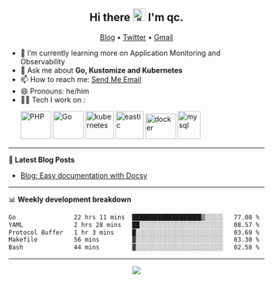 <h2 align="center"> Hi there <img src="https://github.com/qclaogui/qclaogui/assets/17244565/e26bbd40-de63-4001-9f93-918ea366bb3b" width="25px" alt="👋"> I'm qc.</h2>
<p align="center">
  <a href="https://qclaogui.github.io/blog/">Blog</a> •
  <a href="https://twitter.com/qclaogui">Twitter</a> •
  <a href="mailto:qclaogui@gmail.com">Gmail</a>
</p>

- 🌱 I’m currently learning more on Application Monitoring and Observability
- 💬 Ask me about **Go, Kustomize and Kubernetes**
- 📫 How to reach me: <a href="mailto:qclaogui@gmail.com">Send Me Email</a>
- 😄 Pronouns: he/him
- 🧑‍💻 Tech I work on :
  <p align="left">
    <img src="https://www.vectorlogo.zone/logos/php/php-ar21.svg" alt="PHP" width="60" height="55"/> 
    <img src="https://www.vectorlogo.zone/logos/golang/golang-official.svg" alt="Go" width="60" height="55"/> 
    <img src="https://www.vectorlogo.zone/logos/kubernetes/kubernetes-icon.svg" alt="kubernetes" width="55" height="55"/>
    <img src="https://www.vectorlogo.zone/logos/elastic/elastic-icon.svg" alt="eastic" width="55" height="55"/>
    <img src="https://www.vectorlogo.zone/logos/docker/docker-official.svg" alt="docker" width="60" height="50"/>
    <img src="https://www.vectorlogo.zone/logos/mysql/mysql-icon.svg" alt="mysql" width="45" height="55"/>
  </p>

-------

**📝 Latest Blog Posts**

<!-- BLOG-POST-LIST:START -->
- [Blog: Easy documentation with Docsy](https://qclaogui.github.io/blog/news/first-post/)
<!-- BLOG-POST-LIST:END -->

-------

📊 **Weekly development breakdown**

<!--START_SECTION:waka-->

```txt
Go                22 hrs 11 mins  ███████████████████▒░░░░░   77.08 %
YAML              2 hrs 28 mins   ██░░░░░░░░░░░░░░░░░░░░░░░   08.57 %
Protocol Buffer   1 hr 3 mins     █░░░░░░░░░░░░░░░░░░░░░░░░   03.69 %
Makefile          56 mins         ▓░░░░░░░░░░░░░░░░░░░░░░░░   03.30 %
Bash              44 mins         ▓░░░░░░░░░░░░░░░░░░░░░░░░   02.58 %
```

<!--END_SECTION:waka-->

-------

<p align="center">
  <a href="https://github.com/qclaogui/qclaogui">
    <img src="https://komarev.com/ghpvc/?username=qclaogui&label=Profile+views" />
  </a>
</p>

<!--
**qclaogui/qclaogui** is a ✨ _special_ ✨ repository because its `README.md` (this file) appears on your GitHub profile.

Here are some ideas to get you started:

- 🔭 I’m currently working on ...
- 🌱 I’m currently learning ...
- 👯 I’m looking to collaborate on ...
- 🤔 I’m looking for help with ...
- 💬 Ask me about ...
- 📫 How to reach me: ...
- 😄 Pronouns: ...
- ⚡ Fun fact: ...
-->

